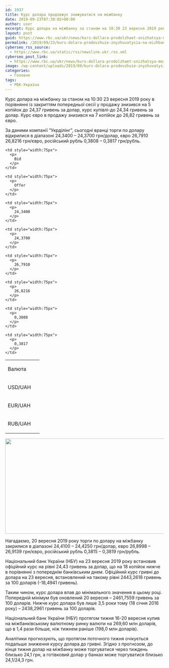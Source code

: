 ```yaml
---
id: 1937
title: Курс долара продовжує знижуватися на міжбанку
date: 2019-09-23T07:39:02+00:00
author: user
excerpt: Курс долара на міжбанку за станом на 10:30 23 вересня 2019 року в порівнянні із закриттям попередньої сесії у продажу знизився...
layout: post
guid: https://www.rbc.ua/ukr/news/kurs-dollara-prodolzhaet-snizhatsya-mezhbanke-1569224116.html
permalink: /2019/09/23/kurs-dolara-prodovzhuie-znyzhuvatysia-na-mizhbanku/
cyberseo_rss_source:
  - https://www.rbc.ua/static/rss/newsline.ukr.rss.xml
cyberseo_post_link:
  - https://www.rbc.ua/ukr/news/kurs-dollara-prodolzhaet-snizhatsya-mezhbanke-1569224116.html
image: /wp-content/uploads/2019/09/kurs-dolara-prodovzhuie-znyzhuvatysia-na-mizhbanku.jpg
categories:
  - Головне
tags:
  - РБК-Україна
---
```

Курс долара на міжбанку за станом на 10:30 23 вересня 2019 року в порівнянні із закриттям попередньої сесії у продажу знизився на 5 копійок до 24,37 гривень за долар, курс купівлі-до 24,34 гривень за долар. Курс євро в продажу знизився на 7 копійок до 26,82 гривень за євро.

За даними компанії &#8220;Укрділінг&#8221;, сьогодні вранці торги по долару відкрилися в діапазоні 24,3400 &#8211; 24,3700 грн/долар, євро 26,7910 26,8216 грн/євро, російський рубль 0,3808 &#8211; 0,3817 грн/рубль.

<table border="0" cellpadding="0" cellspacing="0">
  <tr>
    <td style="width:93px">
      <p>
        Валюта
      </p>
    </td>
    
    <td style="width:75px">
      <p>
        Bid
      </p>
    </td>
    
    <td style="width:75px">
      <p>
        Offer
      </p>
    </td>
  </tr>
  
  <tr>
    <td style="width:93px">
      <p>
        USD/UAH
      </p>
    </td>
    
    <td style="width:75px">
      <p>
        24,3400
      </p>
    </td>
    
    <td style="width:75px">
      <p>
        24,3700
      </p>
    </td>
  </tr>
  
  <tr>
    <td style="width:93px">
      <p>
        EUR/UAH
      </p>
    </td>
    
    <td style="width:75px">
      <p>
        26,7910
      </p>
    </td>
    
    <td style="width:75px">
      <p>
        26,8216
      </p>
    </td>
  </tr>
  
  <tr>
    <td style="width:93px">
      <p>
        RUB/UAH
      </p>
    </td>
    
    <td style="width:75px">
      <p>
        0,3808
      </p>
    </td>
    
    <td style="width:75px">
      <p>
        0,3817
      </p>
    </td>
  </tr>
</table>

<img height="303" src="/static/ckef/img/Screenshot_1_1701.jpg" width="539" /> 

Нагадаємо, 20 вересня 2019 року торги по долару на міжбанку закрилися в діапазоні 24,4100 &#8211; 24,4250 грн/долар, євро 26,8998 &#8211; 26,9139 грн/євро, російський рубль 0,3815 &#8211; 0,3819 грн/рубль.

Національний банк України (НБУ) на 23 вересня 2019 року встановив офіційний курс на рівні 24,43 гривень за долар, що на 18 копійок нижче в порівнянні з попереднім банківським днем. Офіційний курс гривні до долара на 23 вересня, встановлений на такому рівні 2443,2618 гривень за 100 доларів (-18,4941 гривень).

Таким чином, курс долара впав до мінімального значення в цьому році. Попередній мінімум був оновлений 20 вересня &#8211; 2461,7559 гривень за 100 доларів. Нижче курс долара був лише 3,5 роки тому (18 січня 2016 року) &#8211; 2438,2961 гривень за 100 доларів.

Національний банк України (НБУ) протягом тижня 16-20 вересня купив на міжбанківському валютному ринку валюти на 269,60 млн доларів, що в 1,4 рази більше, ніж тижнем раніше (198,0 млн доларів).

Аналітики прогнозують, що протягом поточного тижня очікується подальше зниження курсу долара до гривні. Згідно з прогнозом, до кінця тижня долар на міжбанку може торгуватися через тиждень близько 24,1 грн, а готівковий долар у банках може торгуватися близько 24,1/24,3 грн.